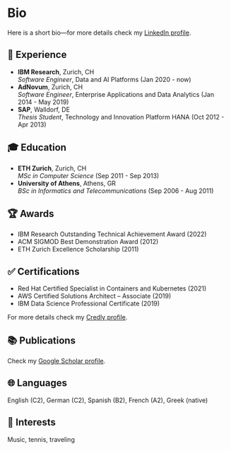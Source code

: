 # Bio

Here is a short bio—for more details check my [LinkedIn profile][linkedin].

## 💼 Experience
- **IBM Research**, Zurich, CH<br />
  *Software Engineer*, Data and AI Platforms (Jan 2020 - now)
- **AdNovum**, Zurich, CH<br />
  *Software Engineer*, Enterprise Applications and Data Analytics (Jan 2014 - May 2019)
- **SAP**, Walldorf, DE<br />
  *Thesis Student*, Technology and Innovation Platform HANA (Oct 2012 - Apr 2013)

## 🎓 Education
- **ETH Zurich**, Zurich, CH<br />
  *MSc in Computer Science* (Sep 2011 - Sep 2013)
- **University of Athens**, Athens, GR<br />
  *BSc in Informatics and Telecommunications* (Sep 2006 - Aug 2011)

## 🏆 Awards
- IBM Research Outstanding Technical Achievement Award (2022)
- ACM SIGMOD Best Demonstration Award (2012)
- ETH Zurich Excellence Scholarship (2011)

## ✅ Certifications
- Red Hat Certified Specialist in Containers and Kubernetes (2021)
- AWS Certified Solutions Architect – Associate (2019)
- IBM Data Science Professional Certificate (2019)

For more details check my [Credly profile][credly].

## 📚 Publications
Check my [Google Scholar profile][scholar].

## 🌐 Languages
English (C2), German (C2), Spanish (B2), French (A2), Greek (native)

## 🎹 Interests
Music, tennis, traveling

[scholar]: https://scholar.google.com/citations?user=Y8S8kAgAAAAJ
[linkedin]: https://www.linkedin.com/in/vagenas
[credly]: https://www.credly.com/users/vagenas/badges?sort=-state_updated_at&page=1

